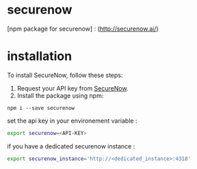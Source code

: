 # securenow
[npm package for securenow] : (http://securenow.ai/)

# installation
To install SecureNow, follow these steps:

1. Request your API key from [SecureNow](http://securenow.ai/).
2. Install the package using npm:
```
npm i --save securenow
```

set the api key in your environement variable : 
```bash
export securenow=<API-KEY>
```

if you have a dedicated securenow instance : 

```bash
export securenow_instance='http://<dedicated_instance>:4318'
```